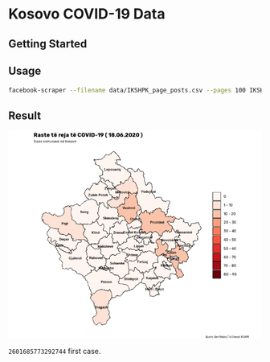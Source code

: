 # Kosovo COVID-19 Data

## Getting Started

## Usage

```.bash
facebook-scraper --filename data/IKSHPK_page_posts.csv --pages 100 IKSHPK
```

## Result

![](https://github.com/gentrexha/kosovo-covid-animation/raw/master/figures/animation/Webp.net-gifmaker.gif)

`2601685773292744` first case.

